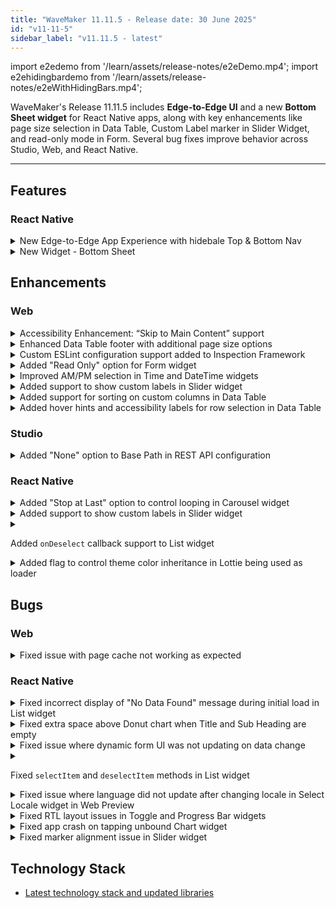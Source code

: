 ```yaml
---
title: "WaveMaker 11.11.5 - Release date: 30 June 2025"
id: "v11-11-5"
sidebar_label: "v11.11.5 - latest"
---
```


import e2edemo from '/learn/assets/release-notes/e2eDemo.mp4';
import e2ehidingbardemo from '/learn/assets/release-notes/e2eWithHidingBars.mp4';

WaveMaker's Release 11.11.5 includes **Edge-to-Edge UI** and a new **Bottom Sheet widget** for React Native apps, along with key enhancements like page size selection in Data Table, Custom Label marker in Slider Widget, and read-only mode in Form. Several bug fixes improve behavior across Studio, Web, and React Native.

---

## Features

### React Native

<details>
<summary>New Edge-to-Edge App Experience with hidebale Top & Bottom Nav</summary>

We’ve introduced a powerful new feature set to help you build **modern, immersive edge-to-edge mobile apps**. These capabilities are now configurable directly from Studio, providing a seamless developer experience.

#### Features Overview

#### Edge-to-Edge Apps
Enable full-screen UI experiences by extending app content beneath:
- The **Status Bar**
- The **Navigation Bar** (Android) / **Home Bar** (iOS)
- **Device-specific cutouts** like notches or camera holes

This enhances immersion and allows your app to utilize **100% of screen real estate**.

#### Auto-Hide Navbars
Automatically hides the **Navigation Bar** and **Tab Bar** when users scroll down — giving content more room to breathe. As users scroll up, these bars **reappear** with a smooth transition.

<div
  style={{
    display: 'flex',
    flexWrap: 'wrap',
    gap: 16,
    justifyContent: 'center',
  }}
>
  <div style={{ flex: '1 1 300px', maxWidth: 400 }}>
    <video style={{ width: '100%' }} controls>
      <source src={e2edemo} />
    </video>
    <p style={{ textAlign: 'center', marginTop: 8 }}>Edge-to-Edge App</p>
  </div>

  <div style={{ flex: '1 1 300px', maxWidth: 400 }}>
    <video style={{ width: '100%' }} controls>
      <source src={e2ehidingbardemo} />
    </video>
    <p style={{ textAlign: 'center', marginTop: 8 }}>
      Edge-to-Edge App with Auto Hide Top & Bottom Nav
    </p>
  </div>
</div>

#### Benefits
- More usable screen space for content
- Modern visual behavior, consistent with native apps
- Enhanced user engagement and usability

These enhancements collectively aim to bring your app experience on par with modern design guidelines seen in popular native apps.

</details>

<details>
<summary>New Widget - Bottom Sheet</summary>

A new widget **Bottom Sheet** has been added for mobile apps. It provides a panel that slides up from the bottom of the screen to present additional content or actions — without navigating away from the current screen.

**Key Features:**

- **Tap Outside to Close**: Dismisses automatically when tapping outside the panel.
- **Swipe Down to Dismiss**: Allows intuitive gesture-based closing.
- **Swipe Up to Expand**: Expands to a configured height with an upward swipe.
- **Smooth Animations**: Provides fluid open/close transitions for a seamless user experience.

Bottom sheets are ideal for use cases like filters, media controls, map detail views, and quick user actions.

![Bottom Sheet Widget](/learn/assets/release-notes/bottomSheetDemo-11-11-5.gif)

</details>

## Enhancements

### Web

<details>
<summary>Accessibility Enhancement: “Skip to Main Content” support</summary>

Added support for the **Skip to Main Content** accessibility feature.  
Users navigating via keyboard or assistive technologies can now bypass repetitive layout elements and jump directly to the main page content.

![Skip To Main Content](/learn/assets/release-notes/skipToMain-11-11-5.png)

It can be configured in Settings -> General -> `Enable Skip to Main Content`.

![Skip To Main Content Config](/learn/assets/release-notes/skipToMain-config-11-11-5.png)
</details>

<details>
<summary>Enhanced Data Table footer with additional page size options</summary>

The Data Table widget footer has been enhanced to provide users with more control over pagination:

- **Items per Page**: Displays the selected page size (e.g., "5 items per page").
- **Current Page Range**: Shows the range of visible items along with the total count (e.g., “1–5 of 10”).

![Enhanced Data Table Footer](/learn/assets/release-notes/datatable-pagination-enhancement-11-11-5.png)

To support this, two new options have been added in the **Advanced Settings** of the Data Table widget:

- **Show Page Size Selection**: Toggle to enable or disable the ability to select page size.
- **Page Size Options**: Allows custom comma-separated values (e.g., 3,7,10,20) to define the dropdown options for items per page.

![Studio Config - Page Size Options](/learn/assets/release-notes/datatable-pagination-enhancement-studio-11-11-5.png)

By default, the page size options are set to: 5,10,20,50,100.

This enhancement is supported in the following widgets:
1. Data Table
2. Cards
3. List

</details>

<details>
<summary>Custom ESLint configuration support added to Inspection Framework</summary>

The Inspection Framework now supports **custom ESLint configurations** via uploaded files, giving greater flexibility in enforcing coding standards.

#### How to Use

- Upload your custom ESLint configuration file named **`eslintrc-override.js`** to:
`src/main/webapp/resources/files`

- The file must export a valid ESLint config object using `module.exports`.

Example :
```js
const config = {
   env: {
       // e.g., browser: true, node: true
   },
   extends: [
       // e.g., "eslint:recommended"
   ],
   parserOptions: {
       // e.g., ecmaVersion: 2021
   },
   plugins: [
       // e.g., "regex"
   ],
   globals: {
       // e.g., jQuery: "readonly"
   },
   rules: {
       // e.g., "no-unused-vars": "warn"
   },
   overrides: [
       // Optional file-specific configurations
   ]
};

module.exports = config;
```
The uploaded `eslintrc-override.js` file will be merged with the WaveMaker’s default ESLint configuration. The Issues tab will reflect results based on this combined configuration.

Two copies of the combined configuration will copied to the `generated-angular-app` at below below locations:

1) `generated-angular-app/.eslintrc.js`

2) `generated-angular-app/resources/files/eslintrc-override.js`

The file at first location will be hidden in the studio file workspace.

#### Plugin Dependencies
If your ESLint config uses custom plugins, upload an `package-override.json` to the same path:
`src/main/webapp/resources/files`

Example :

```json
{
  "dependencies": {
    "eslint-plugin-regex": "1.10.0"
  }
}
```
This file will automatically be merged into the project’s default `package.json` to ensure the required plugins are installed.
</details> 

<details>
<summary>Added "Read Only" option for Form widget</summary>

A new **Read Only** property has been added to the **Form** widget. When enabled, it:

- Makes all form fields read-only
- Disables all action buttons within the form

This feature is useful for scenarios where the form should be displayed in a non-editable mode for review or approval flows.
</details>

<details>
<summary>Improved AM/PM selection in Time and DateTime widgets</summary>

The **Time** and **DateTime** widgets now support a more intuitive AM/PM selection experience.

By default, A single toggle button was used to switch between **AM** and **PM**, as shown below.

![Default AM/PM Selection](/learn/assets/release-notes/am-pm-before-11-11-5.png)

To make it more intutive we have introduced a new property: **`Show AM/PM Buttons`**.
When enabled, the widget will display **two distinct buttons** — one for **AM** and one for **PM**. Selecting one automatically deselects the other, making the selection process easier to understand and use.

![New AM/PM Selection](/learn/assets/release-notes/am-pm-after-11-11-5.png)

By default, `Show AM/PM Buttons` is **disabled** to preserve existing behavior.
</details>

<details>
<summary>Added support to show custom labels in Slider widget</summary>

The **Slider** widget now supports displaying **custom labels** instead of only numeric values. This is useful for scenarios where predefined labels are more meaningful than numbers.

It also introduces **customizable label positioning**, allowing you to display labels either **above or below** the slider.

![Slider Widget with Labels](/learn/assets/release-notes/slider-label-11-11-5.jpg)

Two new properties have been added:

- **Showmarkers**: When enabled, displays labels instead of numbers along the slider.
- **Marker Text**: Accepts custom labels.

![Slider Widget with Labels Config](/learn/assets/release-notes/slider-config-11-11-5.png)

> Note: The length of the Marker Text array must match the number of steps in the slider.

</details>

<details>
<summary>Added support for sorting on custom columns in Data Table</summary>

Enhanced the **Data Table** widget to support sorting on **custom fields**.

A new **Sort By** field has been added to the widget’s advanced settings. 
![Sort By Config](/learn/assets/release-notes/sortBy-studio-11-11-5.png)

When configured, clicking on a custom column will sort the data based on the `Sort By` field value.

Example : Here data is sorted in descending order as per `Sort By` field value of the custom column.

![Sort By Example](/learn/assets/release-notes/sortBy-de-11-11-5.png)

Clinking on it again, will toggle soting order from descending to ascending.

![Sort By Example](/learn/assets/release-notes/sortBy-as-11-11-5.png)

</details>

<details>
<summary>Added hover hints and accessibility labels for row selection in Data Table</summary>

A new **hint** feature has been added to improve usability when selecting rows in the Data Table widget. When **Multiselect** or **Radio Column** row selection is enabled, users will now see a tooltip-style hint when hovering over the checkbox or radio button for each row.

![Checkbox Hint](/learn/assets/release-notes/checkbox-hint-11-11-5.png)

To support this, four new properties have been introduced under **Advanced Settings** of the Data Table:

- If **Multiselect** is enabled:
  - **Multiselect Hint**: Text shown on hover.
  - **Multiselect Aria-label**: Accessibility label for screen readers.

- If **Radio Column** is enabled:
  - **Radio Column Hint**: Text shown on hover.
  - **Radio Column Aria-label**: Accessibility label for screen readers.

![Checkbox Hint Config](/learn/assets/release-notes/checkbox-hint-config-11-11-5.png)

</details>

### Studio

<details>
<summary>Added "None" option to Base Path in REST API configuration</summary>

Enhanced the **REST API configuration** by introducing a **"None"** option in the **Base Path** dropdown. 

This allows users to configure an API **without** automatically prefixing it with any predefined base path, offering greater flexibility.
![Rest API](/learn/assets/release-notes/rest-api-11-11-5.png)

</details>

### React Native

<details>
<summary>Added "Stop at Last" option to control looping in Carousel widget</summary>

A new property **`stopatlast`** has been added to the **Carousel** widget. When enabled, the carousel **stops at the last slide** instead of looping back to the first one.

By default, this property is disabled.
</details>

<details>
<summary>Added support to show custom labels in Slider widget</summary>

The **Slider** widget now supports displaying **custom labels** instead of only numeric values. This is useful for scenarios where predefined labels are more meaningful than numbers.

It also introduces **customizable label positioning**, allowing you to display labels either **above or below** the slider.

![Slider Widget with Labels](/learn/assets/release-notes/slider-label-11-11-5.jpg)

A new property have been added:

- **Marker Text**: Accepts custom labels.
---
`Showmarkers` must be enabled to displays labels instead of numbers along the slider.

> Note: The length of the Marker Text array must match the number of steps in the slider.

</details>

<details>
<summary>

Added `onDeselect` callback support to List widget

</summary>

**`onDeselect`** callback event has been added to the **List widget** in Studio. This callback is triggered whenever an item in the list is **deselected**, allowing developers to handle custom logic during item deselection.
</details>

<details>
<summary>Added flag to control theme color inheritance in Lottie being used as loader</summary>

By default, when a **Lottie animation** is used as loader in app, it inherits **shades of primary color** from the app’s theme.

A new flag **`inheritThemePrimary`** has been introduced to customize this behavior. To **disable** theme-based color inheritance, set the following in `wm_rn_config.json`:

```json
"preferences": {
  "appLoader": {
    "inheritThemePrimary": false
  }
}
```
This gives developers greater control over the appearance of the Lottie being used as loader.

</details>

## Bugs

### Web

<details>
<summary>Fixed issue with page cache not working as expected</summary>

Resolved a bug where enabling the **cache** property for a page did not retain the page instance during navigation. The caching behavior now works correctly.
</details>

### React Native

<details>
<summary>Fixed incorrect display of "No Data Found" message during initial load in List widget</summary>

The **List widget** showed a "No Data Found" message **while data was still loading**, which could be confusing to users. This has been corrected.

Now, a **loading animation** is shown during the initial data fetch, and the **"No Data Found"** message appears **only if** no data is returned after loading completes.
</details>

<details>
<summary>Fixed extra space above Donut chart when Title and Sub Heading are empty</summary>

Resolved an issue where the **Donut chart** reserved vertical space for the Title and Sub Heading even when they were empty, resulting in unwanted spacing above the chart.

Now, if both `title` and `subheading` are not set, no extra space is added above the chart.
</details>

<details>
<summary>Fixed issue where dynamic form UI was not updating on data change</summary>

Resolved an issue where the **dynamic Form widget** UI was not reflecting changes when its underlying data was updated, especially when used inside widgets like **List** or **Accordion**.

The form now re-renders correctly to reflect the latest data.
</details>

<details>
<summary>

Fixed `selectItem` and `deselectItem` methods in List widget

</summary>

Resolved an issue where the **`selectItem()`** and **`deselectItem()`** methods on the **List widget** were not functioning as expected. These methods now work correctly.
</details>

<details>
<summary>Fixed issue where language did not update after changing locale in Select Locale widget in Web Preview</summary>

Resolved an issue where changing the language using the **Select Locale** widget in **web preview** did not update the app language as expected. The selected language now applies correctly.
</details>

<details>
<summary>Fixed RTL layout issues in Toggle and Progress Bar widgets</summary>

Resolved layout and animation issues when the app is using a **Right-to-Left (RTL)** language:

- **Toggle Widget**: Fixed incorrect animation direction in RTL mode.
- **Progress Bar Widget**: Fixed layout misalignment when rendered in RTL mode.

Both widgets now render and behave correctly in RTL layouts.
</details>

<details>
<summary>Fixed app crash on tapping unbound Chart widget</summary>

Resolved an issue where tapping a **Chart widget** without any bound data would cause the app to crash.  
The widget now handles unbound states gracefully without triggering errors.
</details>

<details>
<summary>Fixed marker alignment issue in Slider widget</summary>

When `Showmarkers` was enabled in the **Slider** widget, the first and last markers were partially rendered outside the widget boundaries.  
This issue has been fixed, all markers now appear correctly within the slider area.
</details>

## Technology Stack

- [Latest technology stack and updated libraries](/learn/wavemaker-release-notes#technology-stack)